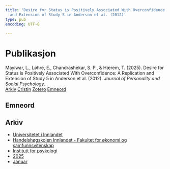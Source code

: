 ```yaml
---
title: 'Desire for Status is Positively Associated With Overconfidence: A Replication
  and Extension of Study 5 in Anderson et al. (2012)'
type: pub
encoding: UTF-8

---
```

<h1>Publikasjon</h1>
<article id="csl-bib-container-G35KKAA6" class="csl-bib-container">
  <div class="csl-bib-body"> <div class="csl-entry">Mayiwar, L., Løhre, E., Chandrashekar, S. P., &#38; Hærem, T. (2025). Desire for Status is Positively Associated With Overconfidence: A Replication and Extension of Study 5 in Anderson et al. (2012). <i>Journal of Personality and Social Psychology</i>.</div> </div>
  <div class="csl-bib-buttons">
    <a href="#taxonomy-article-G35KKAA6" alt="archive" class="csl-bib-button">Arkiv</a>
    <a href="https://app.cristin.no/results/show.jsf?id=2345050" alt="Cristin" class="csl-bib-button">Cristin</a>
    <a href="http://zotero.org/groups/5881554/items/G35KKAA6" alt="Zotero" class="csl-bib-button">Zotero</a>
    <a href="#keywords-article-G35KKAA6" alt="keywords" class="csl-bib-button">Emneord</a>
  </div>
  <div id="csl-bib-meta-container-G35KKAA6"></div>
</article>
<div id="csl-bib-meta-G35KKAA6" class="csl-bib-meta">
  <article id="keywords-article-G35KKAA6" class="keywords-article">
    <h1>Emneord</h1>
    
  </article>
  <article id="taxonomy-article-G35KKAA6" class="taxonomy-article">
    <h1>Arkiv</h1>
    <ul>
      <li><a href="{{< params subfolder >}}nn/archive/?key=3DCRN523">Universitetet i Innlandet</a></li>
      <li><a href="{{< params subfolder >}}nn/archive/?key=DU8Q9LN9">Handelshøgskolen Innlandet - Fakultet for økonomi og samfunnsvitenskap</a></li>
      <li><a href="{{< params subfolder >}}nn/archive/?key=KTD9NXA8">Institutt for psykologi</a></li>
      <li><a href="{{< params subfolder >}}nn/archive/?key=YSESX7HT">2025</a></li>
      <li><a href="{{< params subfolder >}}nn/archive/?key=6L4SI3Z3">Januar</a></li>
    </ul>
  </article>
</div>

